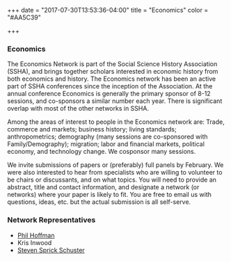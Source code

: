 +++
date = "2017-07-30T13:53:36-04:00"
title = "Economics"
color = "#AA5C39"

+++

### Economics

The Economics Network is part of the Social Science History Association (SSHA), and brings together scholars interested in economic history from both economics and history. The Economics network has been an active part of SSHA conferences since the inception of the Association. At the annual conference Economics is generally the primary sponsor of 8-12 sessions, and co-sponsors a similar number each year. There is significant overlap with most of the other networks in SSHA.

Among the areas of interest to people in the Economics network are: Trade, commerce and markets; business history; living standards; anthropometrics; demography (many sessions are co-sponsored with Family/Demography); migration; labor and financial markets, political economy, and technology change. We cosponsor many sessions.

We invite submissions of papers or (preferably) full panels by February. We were also interested to hear from specialists who are willing to volunteer to be chairs or discussants, and on what topics. You will need to provide an abstract, title and contact information, and designate a network (or networks) where your paper is likely to fit. You are free to email us with questions, ideas, etc. but the actual submission is all self-serve.

### Network Representatives

- [Phil Hoffman](mailto:pth@hss.caltech.edu)
- Kris Inwood
- [Steven Sprick Schuster](mailto:ssprickschuster@colgate.edu)
